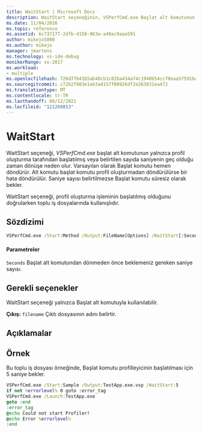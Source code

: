 ```yaml
---
title: WaitStart | Microsoft Docs
description: WaitStart seçeneğinin, VSPerfCmd.exe Başlat alt komutunun yalnızca profil oluşturma başlatıcı başlatılmış olduğunda veya belirtilen saniye sayısı geçilende dönüşe neden olduğunu öğrenin.
ms.date: 11/04/2016
ms.topic: reference
ms.assetid: 6c737177-2dfb-4150-963e-a49ac9aaa591
author: mikejo5000
ms.author: mikejo
manager: jmartens
ms.technology: vs-ide-debug
monikerRange: vs-2017
ms.workload:
- multiple
ms.openlocfilehash: 726d77b41b5ab48cb1c82ba434a74c1940b54ccf8eaa57591bea9542f23b70d6
ms.sourcegitcommit: c72b2f603e1eb3a4157f00926df2e263831ea472
ms.translationtype: MT
ms.contentlocale: tr-TR
ms.lasthandoff: 08/12/2021
ms.locfileid: "121269853"
---
```

# <a name="waitstart"></a>WaitStart
WaitStart seçeneği, *VSPerfCmd.exe* başlat alt komutunun yalnızca profil oluşturma tarafından başlatılmış veya belirtilen sayıda saniyenin geç olduğu zaman dönüşe neden olur. Varsayılan olarak Başlat komutu hemen döndürür. Alt komutu başlat komutu profil oluşturmadan döndürülürse bir hata döndürülür. Saniye sayısı belirtilmezse Başlat komutu süresiz olarak bekler.

 WaitStart seçeneği, profil oluşturma işleminin başlatılmış olduğunu doğrularken toplu iş dosyalarında kullanışlıdır.

## <a name="syntax"></a>Sözdizimi

```cmd
VSPerfCmd.exe /Start:Method /Output:FileName[Options] /WaitStart[:Seconds]
```

#### <a name="parameters"></a>Parametreler
 `Seconds` Başlat alt komutundan dönmeden önce beklemeniz gereken saniye sayısı.

## <a name="required-options"></a>Gerekli seçenekler
 WaitStart seçeneği yalnızca Başlat alt komutuyla kullanılabilir.

 **Çıkış:** `filename` Çıktı dosyasının adını belirtir.

## <a name="remarks"></a>Açıklamalar

## <a name="example"></a>Örnek
 Bu toplu iş dosyası örneğinde, Başlat komutu profilleyicinin başlatılması için 5 saniye bekler.

```cmd
VSPerfCmd.exe /Start:Sample /Output:TestApp.exe.vsp /WaitStart:5
if not %errorlevel% 0 goto :error_tag
VSPerfCmd.exe /Launch:TestApp.exe
goto :end
:error_tag
@echo Could not start Profiler!
@echo Error %errorlevel%
:end
```
